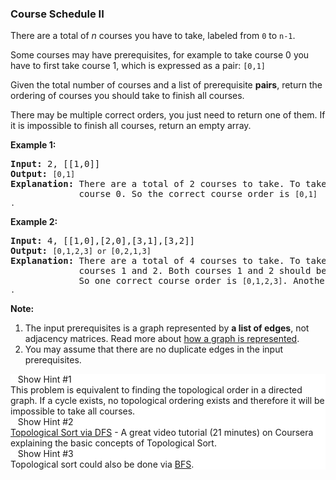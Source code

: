 <h3> Course Schedule II </h3>
<div><p>There are a total of <em>n</em> courses you have to take, labeled from <code>0</code> to <code>n-1</code>.</p>

<p>Some courses may have prerequisites, for example to take course 0 you have to first take course 1, which is expressed as a pair: <code>[0,1]</code></p>

<p>Given the total number of courses and a list of prerequisite <strong>pairs</strong>, return the ordering of courses you should take to finish all courses.</p>

<p>There may be multiple correct orders, you just need to return one of them. If it is impossible to finish all courses, return an empty array.</p>

<p><strong>Example 1:</strong></p>

<pre><strong>Input:</strong> 2, [[1,0]] 
<strong>Output: </strong><code>[0,1]</code>
<strong>Explanation:</strong>&nbsp;There are a total of 2 courses to take. To take course 1 you should have finished   
&nbsp;            course 0. So the correct course order is <code>[0,1] .</code></pre>

<p><strong>Example 2:</strong></p>

<pre><strong>Input:</strong> 4, [[1,0],[2,0],[3,1],[3,2]]
<strong>Output: </strong><code>[0,1,2,3] or [0,2,1,3]</code>
<strong>Explanation:</strong>&nbsp;There are a total of 4 courses to take. To take course 3 you should have finished both     
             courses 1 and 2. Both courses 1 and 2 should be taken after you finished course 0. 
&nbsp;            So one correct course order is <code>[0,1,2,3]</code>. Another correct ordering is <code>[0,2,1,3] .</code></pre>

<p><strong>Note:</strong></p>

<ol>
	<li>The input prerequisites is a graph represented by <strong>a list of edges</strong>, not adjacency matrices. Read more about <a href="https://www.khanacademy.org/computing/computer-science/algorithms/graph-representation/a/representing-graphs" target="_blank">how a graph is represented</a>.</li>
	<li>You may assume that there are no duplicate edges in the input prerequisites.</li>
</ol>
</div>
<div class="hints-area"><div class="css-haw22i"><div class="expandable-panel__YLuE" style="background-color: white; margin-top: 0px;"><div class="center__3_51"><div class="expand-btn__2cag"><span class="text">&nbsp;</span><i class="fa fa-lightbulb-o" aria-hidden="true"></i><span class="text">&nbsp;&nbsp;</span>Show Hint #1&nbsp;&nbsp;<i class="fa fa-caret-down" aria-hidden="true"></i></div></div><div class="expandable-wrapper__37QK"><div><div class="line__2vww"></div><div class="content__1q_0"><div>This problem is equivalent to finding the topological order in a directed graph. If a cycle exists, no topological ordering exists and therefore it will be impossible to take all courses.</div></div></div></div></div></div><div class="css-haw22i"><div class="expandable-panel__YLuE" style="background-color: white; margin-top: 0px;"><div class="center__3_51"><div class="expand-btn__2cag"><span class="text">&nbsp;</span><i class="fa fa-lightbulb-o" aria-hidden="true"></i><span class="text">&nbsp;&nbsp;</span>Show Hint #2&nbsp;&nbsp;<i class="fa fa-caret-down" aria-hidden="true"></i></div></div><div class="expandable-wrapper__37QK"><div><div class="line__2vww"></div><div class="content__1q_0"><div><a href="https://class.coursera.org/algo-003/lecture/52" target="_blank">Topological Sort via DFS</a> - A great video tutorial (21 minutes) on Coursera explaining the basic concepts of Topological Sort.</div></div></div></div></div></div><div class="css-haw22i"><div class="expandable-panel__YLuE" style="background-color: white; margin-top: 0px;"><div class="center__3_51"><div class="expand-btn__2cag"><span class="text">&nbsp;</span><i class="fa fa-lightbulb-o" aria-hidden="true"></i><span class="text">&nbsp;&nbsp;</span>Show Hint #3&nbsp;&nbsp;<i class="fa fa-caret-down" aria-hidden="true"></i></div></div><div class="expandable-wrapper__37QK"><div><div class="line__2vww"></div><div class="content__1q_0"><div>Topological sort could also be done via <a href="http://en.wikipedia.org/wiki/Topological_sorting#Algorithms" target="_blank">BFS</a>.</div></div></div></div></div></div></div>